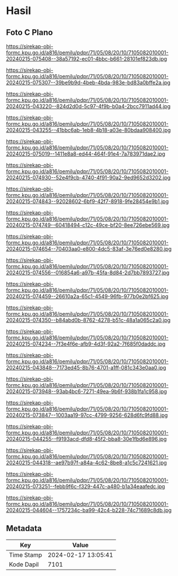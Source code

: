 # Hasil

## Foto C Plano

https://sirekap-obj-formc.kpu.go.id/a816/pemilu/pdpr/71/05/08/20/10/7105082010001-20240215-075408--38a57192-ec01-4bbc-b661-28101ef823db.jpg

https://sirekap-obj-formc.kpu.go.id/a816/pemilu/pdpr/71/05/08/20/10/7105082010001-20240215-075307--39be9b9d-4beb-4bda-983e-bd83a0bffe2a.jpg

https://sirekap-obj-formc.kpu.go.id/a816/pemilu/pdpr/71/05/08/20/10/7105082010001-20240215-043220--824d2d0d-5c97-4f9b-b0a4-2bcc7911ad44.jpg

https://sirekap-obj-formc.kpu.go.id/a816/pemilu/pdpr/71/05/08/20/10/7105082010001-20240215-043255--41bbc6ab-1eb8-4b18-a03e-80bdaa908400.jpg

https://sirekap-obj-formc.kpu.go.id/a816/pemilu/pdpr/71/05/08/20/10/7105082010001-20240215-075019--1411e8a8-ed44-464f-91e4-7a783971dae2.jpg

https://sirekap-obj-formc.kpu.go.id/a816/pemilu/pdpr/71/05/08/20/10/7105082010001-20240215-074930--52e4f9cb-4740-4f91-90a2-9ed9652d3202.jpg

https://sirekap-obj-formc.kpu.go.id/a816/pemilu/pdpr/71/05/08/20/10/7105082010001-20240215-074843--92028602-6bf9-42f7-8918-9fe28454e9b1.jpg

https://sirekap-obj-formc.kpu.go.id/a816/pemilu/pdpr/71/05/08/20/10/7105082010001-20240215-074749--60418494-c12c-49ce-bf20-8ee726ebe569.jpg

https://sirekap-obj-formc.kpu.go.id/a816/pemilu/pdpr/71/05/08/20/10/7105082010001-20240215-074654--70403aa0-e800-4dc5-83af-3e76ed0e8280.jpg

https://sirekap-obj-formc.kpu.go.id/a816/pemilu/pdpr/71/05/08/20/10/7105082010001-20240215-074556--016854a6-a97b-45fa-8d84-2d7bb7893727.jpg

https://sirekap-obj-formc.kpu.go.id/a816/pemilu/pdpr/71/05/08/20/10/7105082010001-20240215-074459--26610a2a-65c1-4549-96fb-977b0e2bf625.jpg

https://sirekap-obj-formc.kpu.go.id/a816/pemilu/pdpr/71/05/08/20/10/7105082010001-20240215-074350--b84abd0b-8762-4278-b51c-48a1a065c2a0.jpg

https://sirekap-obj-formc.kpu.go.id/a816/pemilu/pdpr/71/05/08/20/10/7105082010001-20240215-074234--7f3e4f6e-afb9-4d3f-92a2-7f685f0daddc.jpg

https://sirekap-obj-formc.kpu.go.id/a816/pemilu/pdpr/71/05/08/20/10/7105082010001-20240215-043848--7173ed45-8b76-4701-a1ff-081c343e0aa0.jpg

https://sirekap-obj-formc.kpu.go.id/a816/pemilu/pdpr/71/05/08/20/10/7105082010001-20240215-073948--93ab4bc6-7271-49ea-9b6f-938b1fa1c958.jpg

https://sirekap-obj-formc.kpu.go.id/a816/pemilu/pdpr/71/05/08/20/10/7105082010001-20240215-073847--1003aa19-97cc-4799-9256-628d6fc9fd88.jpg

https://sirekap-obj-formc.kpu.go.id/a816/pemilu/pdpr/71/05/08/20/10/7105082010001-20240215-044255--f9193acd-dfd8-45f2-bba8-30e1fbd6e896.jpg

https://sirekap-obj-formc.kpu.go.id/a816/pemilu/pdpr/71/05/08/20/10/7105082010001-20240215-044318--ae97b97f-a84a-4c62-8be8-a1c5c7241621.jpg

https://sirekap-obj-formc.kpu.go.id/a816/pemilu/pdpr/71/05/08/20/10/7105082010001-20240215-073251--febb9f6c-f329-447c-a480-b1a34eaafedc.jpg

https://sirekap-obj-formc.kpu.go.id/a816/pemilu/pdpr/71/05/08/20/10/7105082010001-20240215-044604--1757234c-ba99-42c4-b228-74c71689c8db.jpg


## Metadata

| Key        | Value               |
| ---------- | ------------------- |
| Time Stamp | 2024-02-17 13:05:41 |
| Kode Dapil | 7101                |



